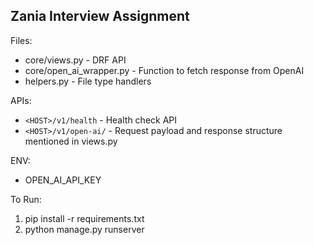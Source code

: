 Zania Interview Assignment
------

Files:
 - core/views.py - DRF API
 - core/open_ai_wrapper.py - Function to fetch response from OpenAI
 - helpers.py - File type handlers

APIs:
 - `<HOST>/v1/health` - Health check API
 - `<HOST>/v1/open-ai/` - Request payload and response structure mentioned in views.py

ENV:
 - OPEN_AI_API_KEY

To Run:
 1. pip install -r requirements.txt
 2. python manage.py runserver